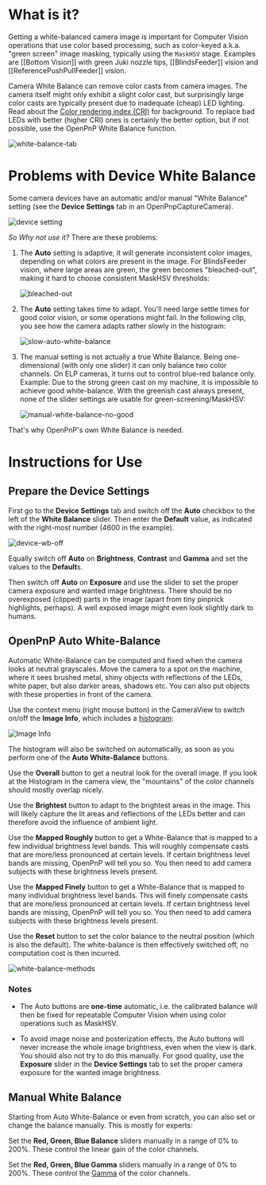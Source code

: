 # What is it?

Getting a white-balanced camera image is important for Computer Vision operations that use color based processing, such as color-keyed a.k.a. "green screen" image masking, typically using the `MaskHSV` stage. Examples are [[Bottom Vision]] with green Juki nozzle tips, [[BlindsFeeder]] vision and [[ReferencePushPullFeeder]] vision.

Camera White Balance can remove color casts from camera images. The camera itself might only exhibit a slight color cast, but surprisingly large color casts are typically present due to inadequate (cheap) LED lighting. Read about the [Color rendering index (CRI)](https://en.wikipedia.org/wiki/Color_rendering_index) for background. To replace bad LEDs with better (higher CRI) ones is certainly the better option, but if not possible, use the OpenPnP White Balance function.

![white-balance-tab](https://user-images.githubusercontent.com/9963310/132950118-3f46b57a-8800-4abf-b752-7f0d8c1763f4.gif)

# Problems with Device White Balance

Some camera devices have an automatic and/or manual "White Balance" setting (see the **Device Settings** tab in an OpenPnpCaptureCamera). 

![device setting](https://user-images.githubusercontent.com/9963310/132950872-f8e64fdd-c8ba-4cd5-a34f-bf26d229307e.png)

_So Why not use it?_ There are these problems:

1. The **Auto** setting is adaptive, it will generate inconsistent color images, depending on what colors are present in the image. For BlindsFeeder vision, where large areas are green, the green becomes "bleached-out", making it hard to choose consistent MaskHSV thresholds: 

    ![bleached-out](https://user-images.githubusercontent.com/9963310/132950521-0fc57ba4-0305-4545-ae14-b36e951c4d1e.png)

2. The **Auto** setting takes time to adapt. You'll need large settle times for good color vision, or some operations might fail. In the following clip, you see how the camera adapts rather slowly in the histogram:

    ![slow-auto-white-balance](https://user-images.githubusercontent.com/9963310/132950804-9b7da9f1-1b3f-4ecc-9bca-6a1b898ab6dd.gif)   

3. The manual setting is not actually a true White Balance. Being one-dimensional (with only one slider) it can only balance two color channels. On ELP cameras, it turns out to control blue-red balance only. Example: Due to the strong green cast on my machine, it is impossible to achieve good white-balance. With the greenish cast always present, none of the slider settings are usable for green-screening/MaskHSV: 

    ![manual-white-balance-no-good](https://user-images.githubusercontent.com/9963310/132951732-3f73b017-66ea-41e2-84c9-012f939a5672.gif)

That's why OpenPnP's own White Balance is needed.

# Instructions for Use

## Prepare the Device Settings

First go to the **Device Settings** tab and switch off the **Auto** checkbox to the left of the **White Balance** slider. Then enter the **Default** value, as indicated with the right-most number (4600 in the example). 

![device-wb-off](https://user-images.githubusercontent.com/9963310/132952110-8e6a29ad-b829-462b-a35c-c4470d16a584.png)

Equally switch off **Auto** on **Brightness**, **Contrast** and **Gamma** and set the values to the **Default**s. 

Then switch off **Auto** on **Exposure** and use the slider to set the proper camera exposure and wanted image brightness. There should be no overexposed (clipped) parts in the image (apart from tiny pinprick highlights, perhaps). A well exposed image might even look slightly dark to humans. 

## OpenPnP Auto White-Balance

Automatic White-Balance can be computed and fixed when the camera looks at neutral grayscales. Move the camera to a spot on the machine, where it sees brushed metal, shiny objects with reflections of the LEDs, white paper, but also darker areas, shadows etc. You can also put objects with these properties in front of the camera. 

Use the context menu (right mouse button) in the CameraView to switch on/off the **Image Info**, which includes a [histogram](https://en.wikipedia.org/wiki/Image_histogram):

![Image Info](https://user-images.githubusercontent.com/9963310/131744015-e92a9b8d-6f69-4182-b7b4-83c5449b6314.png)

The histogram will also be switched on automatically, as soon as you perform one of the **Auto White-Balance** buttons.

Use the **Overall** button to get a neutral look for the overall image. If you look at the Histogram in the camera view, the "mountains" of the color channels should mostly overlap nicely. 

Use the **Brightest** button to adapt to the brightest areas in the image. This will likely capture the lit areas and reflections of the LEDs better and can therefore avoid the influence of ambient light.

Use the **Mapped Roughly** button to get a White-Balance that is mapped to a few individual brightness level bands. This will roughly compensate casts that are more/less pronounced at certain levels. If certain brightness level bands are missing, OpenPnP will tell you so. You then need to add camera subjects with these brightness levels present.  

Use the **Mapped Finely** button to get a White-Balance that is mapped to many individual brightness level bands. This will finely compensate casts that are more/less pronounced at certain levels. If certain brightness level bands are missing, OpenPnP will tell you so. You then need to add camera subjects with these brightness levels present.

Use the **Reset** button to set the color balance to the neutral position (which is also the default). The white-balance is then effectively switched off, no computation cost is then incurred. 

![white-balance-methods](https://user-images.githubusercontent.com/9963310/132952607-9439bded-17dc-4b1a-9631-b53caa26515e.gif)

### Notes

* The Auto buttons are **one-time** automatic, i.e. the calibrated balance will then be fixed for repeatable Computer Vision when using color operations such as MaskHSV. 

* To avoid image noise and posterization effects, the Auto buttons will never increase the whole image brightness, even when the view is dark. You should also not try to do this manually. For good quality, use the **Exposure** slider in the **Device Settings** tab to set the proper camera exposure for the wanted image brightness. 

## Manual White Balance

Starting from Auto White-Balance or even from scratch, you can also set or change the balance manually. This is mostly for experts:

Set the **Red, Green, Blue Balance** sliders manually in a range of 0% to 200%. These control the linear gain of the color channels.

Set the **Red, Green, Blue Gamma** sliders manually in a range of 0% to 200%. These control the [Gamma](https://en.wikipedia.org/wiki/Gamma_correction) of the color channels.

